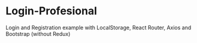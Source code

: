 # Login-Profesional
 Login and Registration example with LocalStorage, React Router, Axios and Bootstrap (without Redux)
